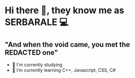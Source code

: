 # Hi there 👋, they know me as SERBARALE 💻
## "And when the void came, you met the REDACTED one"

- 📖 I'm currently studying
- 🌱 I’m currently learning C++, Javascript, CSS, C#

<!--
**serbarale/serbarale** is a ✨ _special_ ✨ repository because its `README.md` (this file) appears on your GitHub profile.

Here are some ideas to get you started:

- 🔭 I’m currently working on ...

- 👯 I’m looking to collaborate on ...
- 🤔 I’m looking for help with ...
- 💬 Ask me about ...
- 📫 How to reach me: ...
- 😄 Pronouns: ...
- ⚡ Fun fact: ...
-->
